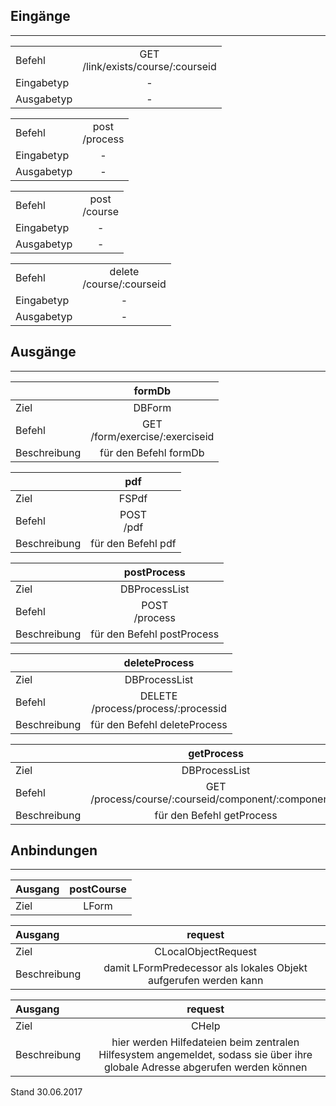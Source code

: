 <!--
  - @file de.md
  -
  - @license http://www.gnu.org/licenses/gpl-3.0.html GPL version 3
  -
  - @package OSTEPU (https://github.com/ostepu/ostepu-core)
  - @since -
  -
  - @author Till Uhlig <till.uhlig@student.uni-halle.de>
  - @date 2017
  -
 -->

## Eingänge
---------------

|||
| :----------- |:-----: |
|Befehl| GET<br>/link/exists/course/:courseid|
|Eingabetyp| -|
|Ausgabetyp| -|

|||
| :----------- |:-----: |
|Befehl| post<br>/process|
|Eingabetyp| -|
|Ausgabetyp| -|

|||
| :----------- |:-----: |
|Befehl| post<br>/course|
|Eingabetyp| -|
|Ausgabetyp| -|

|||
| :----------- |:-----: |
|Befehl| delete<br>/course/:courseid|
|Eingabetyp| -|
|Ausgabetyp| -|


## Ausgänge
---------------

||formDb|
| :----------- |:-----: |
|Ziel| DBForm|
|Befehl| GET<br>/form/exercise/:exerciseid|
|Beschreibung| für den Befehl formDb|

||pdf|
| :----------- |:-----: |
|Ziel| FSPdf|
|Befehl| POST<br>/pdf|
|Beschreibung| für den Befehl pdf|

||postProcess|
| :----------- |:-----: |
|Ziel| DBProcessList|
|Befehl| POST<br>/process|
|Beschreibung| für den Befehl postProcess|

||deleteProcess|
| :----------- |:-----: |
|Ziel| DBProcessList|
|Befehl| DELETE<br>/process/process/:processid|
|Beschreibung| für den Befehl deleteProcess|

||getProcess|
| :----------- |:-----: |
|Ziel| DBProcessList|
|Befehl| GET<br>/process/course/:courseid/component/:componentid|
|Beschreibung| für den Befehl getProcess|


## Anbindungen
---------------

|Ausgang|postCourse|
| :----------- |:-----: |
|Ziel| LForm|

|Ausgang|request|
| :----------- |:-----: |
|Ziel| CLocalObjectRequest|
|Beschreibung| damit LFormPredecessor als lokales Objekt aufgerufen werden kann|

|Ausgang|request|
| :----------- |:-----: |
|Ziel| CHelp|
|Beschreibung| hier werden Hilfedateien beim zentralen Hilfesystem angemeldet, sodass sie über ihre globale Adresse abgerufen werden können|


Stand 30.06.2017
